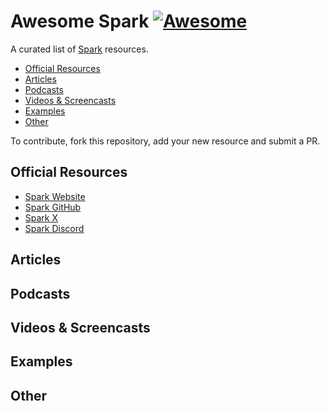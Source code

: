 # Awesome Spark [![Awesome](https://awesome.re/badge.svg)](https://github.com/sparkjsdev/awesome)

A curated list of [Spark](https://github.com/sparkjsdev/awesome) resources.

<!-- TOC -->

* [Official Resources](#official-resources)
* [Articles](#articles)
* [Podcasts](#podcasts)
* [Videos & Screencasts](#videos--screencasts)
* [Examples](#examples)
* [Other](#other)

<!-- /TOC -->

To contribute, fork this repository, add your new resource and submit a PR.

## Official Resources

* [Spark Website](https://sparkjs.dev)
* [Spark GitHub](https://github.com/sparkjsdev/spark)
* [Spark X](https://x.com/sparkjsdev)
* [Spark Discord](https://discord.gg/YPg2AanG8f)

## Articles

## Podcasts

## Videos & Screencasts

## Examples

## Other
